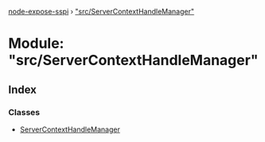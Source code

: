 [node-expose-sspi](../README.md) › ["src/ServerContextHandleManager"](_src_servercontexthandlemanager_.md)

# Module: "src/ServerContextHandleManager"

## Index

### Classes

* [ServerContextHandleManager](../classes/_src_servercontexthandlemanager_.servercontexthandlemanager.md)
